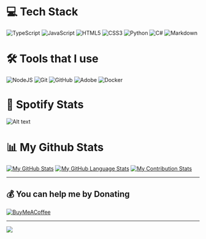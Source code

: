 # 💻 Tech Stack
![TypeScript](https://img.shields.io/badge/typescript-%23007ACC.svg?style=for-the-badge&logo=typescript&logoColor=white) ![JavaScript](https://img.shields.io/badge/javascript-%23323330.svg?style=for-the-badge&logo=javascript&logoColor=%23F7DF1E) ![HTML5](https://img.shields.io/badge/html5-%23E34F26.svg?style=for-the-badge&logo=html5&logoColor=white) ![CSS3](https://img.shields.io/badge/css3-%231572B6.svg?style=for-the-badge&logo=css3&logoColor=white) <img alt="Python" src="https://img.shields.io/badge/python%20-%2314354C.svg?&style=for-the-badge&logo=python&logoColor=white"/>  <img alt="C#" src="https://img.shields.io/badge/c%23%20-%23239120.svg?&style=for-the-badge&logo=csharp&logoColor=white"/> <img alt="Markdown" src="https://img.shields.io/badge/markdown-%23000000.svg?&style=for-the-badge&logo=markdown&logoColor=white"/>

# 🛠 Tools that I use
<p>
    <img alt="NodeJS" src="https://img.shields.io/badge/node.js%20-%2343853D.svg?&style=for-the-badge&logo=node.js&logoColor=white"/>
    <img alt="Git" src="https://img.shields.io/badge/git%20-%23F05033.svg?&style=for-the-badge&logo=git&logoColor=white"/>
    <img alt="GitHub" src="https://img.shields.io/badge/github%20-%23121011.svg?&style=for-the-badge&logo=github&logoColor=white"/>
    <img alt="Adobe" src="https://img.shields.io/badge/adobe%20-%23FF0000.svg?&style=for-the-badge&logo=adobe&logoColor=white"/>
    <img alt="Docker" src="https://img.shields.io/badge/docker%20-%230db7ed.svg?&style=for-the-badge&logo=docker&logoColor=white"/>
</p>

# 🎵 Spotify Stats
![Alt text](https://spotify-recently-played-readme.vercel.app/api?user=6tvbnbu8qq4eggs9koed1o732)

# 📊 My Github Stats
[![My GitHub Stats](https://github-readme-stats.vercel.app/api/?username=soundphoenix428&count_private=true&theme=react&showicons=true)]() [![My GitHub Language Stats](https://github-readme-stats.vercel.app/api/top-langs/?username=soundphoenix428&langs_count=5&theme=react)]() 
[![My Contribution Stats](https://github-contribution-stats.vercel.app/api/?username=soundphoenix428)](https://github.com/YOUR_USERNAME/github-contribution-stats/)
_______________________________________________________________________________________________________________________________________________________________________________________________________

## 💰 You can help me by Donating
  [![BuyMeACoffee](https://img.shields.io/badge/Buy%20Me%20a%20Coffee-ffdd00?style=for-the-badge&logo=buy-me-a-coffee&logoColor=black)](https://buymeacoffee.com/tannerschermerhorn) 
________________________________________________________________________________________________________________________________________________________________________________________
<a href="https://visitcount.itsvg.in">
  <img src="https://visitcount.itsvg.in/api?id=SoundPhoenix248&label=Profile%20Views&color=0&icon=3&pretty=true" />


